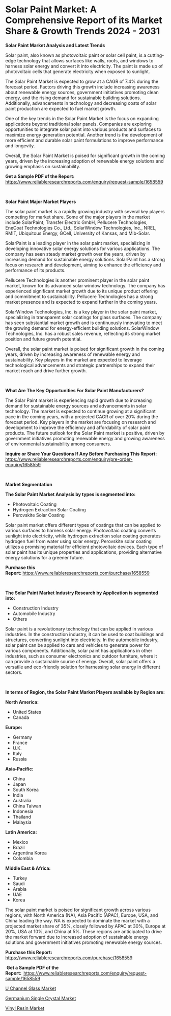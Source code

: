 <p><h1>Solar Paint Market: A Comprehensive Report of its Market Share & Growth Trends 2024 - 2031</h1></p><p><strong>Solar Paint Market Analysis and Latest Trends</strong></p>
<p><p>Solar paint, also known as photovoltaic paint or solar cell paint, is a cutting-edge technology that allows surfaces like walls, roofs, and windows to harness solar energy and convert it into electricity. The paint is made up of photovoltaic cells that generate electricity when exposed to sunlight.</p><p>The Solar Paint Market is expected to grow at a CAGR of 7.4% during the forecast period. Factors driving this growth include increasing awareness about renewable energy sources, government initiatives promoting clean energy, and the rising demand for sustainable building solutions. Additionally, advancements in technology and decreasing costs of solar paint production are expected to fuel market growth.</p><p>One of the key trends in the Solar Paint Market is the focus on expanding applications beyond traditional solar panels. Companies are exploring opportunities to integrate solar paint into various products and surfaces to maximize energy generation potential. Another trend is the development of more efficient and durable solar paint formulations to improve performance and longevity.</p><p>Overall, the Solar Paint Market is poised for significant growth in the coming years, driven by the increasing adoption of renewable energy solutions and growing emphasis on sustainability.</p></p>
<p><strong>Get a Sample PDF of the Report:&nbsp;</strong> <a href="https://www.reliableresearchreports.com/enquiry/request-sample/1658559">https://www.reliableresearchreports.com/enquiry/request-sample/1658559</a></p>
<p>&nbsp;</p>
<p><strong>Solar Paint Major Market Players</strong></p>
<p><p>The solar paint market is a rapidly growing industry with several key players competing for market share. Some of the major players in the market include SolarPaint, Transfer Electric GmbH, Pellucere Technologies, EneCoat Technologies Co., Ltd., SolarWindow Technologies, Inc., NREL, RMIT, Ubiquitous Energy, GCell, University of Kansas, and Mib-Solar.</p><p>SolarPaint is a leading player in the solar paint market, specializing in developing innovative solar energy solutions for various applications. The company has seen steady market growth over the years, driven by increasing demand for sustainable energy solutions. SolarPaint has a strong focus on research and development, aiming to enhance the efficiency and performance of its products.</p><p>Pellucere Technologies is another prominent player in the solar paint market, known for its advanced solar window technology. The company has experienced significant market growth due to its unique product offering and commitment to sustainability. Pellucere Technologies has a strong market presence and is expected to expand further in the coming years.</p><p>SolarWindow Technologies, Inc. is a key player in the solar paint market, specializing in transparent solar coatings for glass surfaces. The company has seen substantial market growth and is continuously innovating to meet the growing demand for energy-efficient building solutions. SolarWindow Technologies, Inc. has a robust sales revenue, reflecting its strong market position and future growth potential.</p><p>Overall, the solar paint market is poised for significant growth in the coming years, driven by increasing awareness of renewable energy and sustainability. Key players in the market are expected to leverage technological advancements and strategic partnerships to expand their market reach and drive further growth.</p></p>
<p>&nbsp;</p>
<p><strong>What Are The Key Opportunities For Solar Paint Manufacturers?</strong></p>
<p><p>The Solar Paint market is experiencing rapid growth due to increasing demand for sustainable energy sources and advancements in solar technology. The market is expected to continue growing at a significant pace in the coming years, with a projected CAGR of over 20% during the forecast period. Key players in the market are focusing on research and development to improve the efficiency and affordability of solar paint products. The future outlook for the Solar Paint market is positive, driven by government initiatives promoting renewable energy and growing awareness of environmental sustainability among consumers.</p></p>
<p><strong>Inquire or Share Your Questions If Any Before Purchasing This Report:</strong> <a href="https://www.reliableresearchreports.com/enquiry/pre-order-enquiry/1658559">https://www.reliableresearchreports.com/enquiry/pre-order-enquiry/1658559</a></p>
<p>&nbsp;</p>
<p><strong>Market Segmentation</strong></p>
<p><strong>The Solar Paint Market Analysis by types is segmented into:</strong></p>
<p><ul><li>Photovoltaic Coating</li><li>Hydrogen Extraction Solar Coating</li><li>Perovskite Solar Coating</li></ul></p>
<p><p>Solar paint market offers different types of coatings that can be applied to various surfaces to harness solar energy. Photovoltaic coating converts sunlight into electricity, while hydrogen extraction solar coating generates hydrogen fuel from water using solar energy. Perovskite solar coating utilizes a promising material for efficient photovoltaic devices. Each type of solar paint has its unique properties and applications, providing alternative energy solutions for a greener future.</p></p>
<p><strong>Purchase this Report:&nbsp;</strong><a href="https://www.reliableresearchreports.com/purchase/1658559">https://www.reliableresearchreports.com/purchase/1658559</a></p>
<p>&nbsp;</p>
<p><strong>The Solar Paint Market Industry Research by Application is segmented into:</strong></p>
<p><ul><li>Construction Industry</li><li>Automobile Industry</li><li>Others</li></ul></p>
<p><p>Solar paint is a revolutionary technology that can be applied in various industries. In the construction industry, it can be used to coat buildings and structures, converting sunlight into electricity. In the automobile industry, solar paint can be applied to cars and vehicles to generate power for various components. Additionally, solar paint has applications in other industries, such as consumer electronics and outdoor furniture, where it can provide a sustainable source of energy. Overall, solar paint offers a versatile and eco-friendly solution for harnessing solar energy in different sectors.</p></p>
<p>&nbsp;</p>
<p><strong>In terms of Region, the Solar Paint Market Players available by Region are:</strong></p>
<p>
    <p> <strong> North America: </strong>
        <ul>
            <li>United States</li>
            <li>Canada</li>
        </ul>
        </p> 
    <p> <strong> Europe: </strong>
        <ul>
            <li>Germany</li>
            <li>France</li>
            <li>U.K.</li>
            <li>Italy</li>
            <li>Russia</li>
        </ul>
        </p> 
    <p> <strong> Asia-Pacific: </strong>
        <ul>
            <li>China</li>
            <li>Japan</li>
            <li>South Korea</li>
            <li>India</li>
            <li>Australia</li>
            <li>China Taiwan</li>
            <li>Indonesia</li>
            <li>Thailand</li>
            <li>Malaysia</li>
        </ul>
        </p> 
    <p> <strong> Latin America: </strong>
        <ul>
            <li>Mexico</li>
            <li>Brazil</li>
            <li>Argentina Korea</li>
            <li>Colombia</li>
        </ul>
        </p> 
    <p> <strong> Middle East & Africa: </strong>
        <ul>
            <li>Turkey</li>
            <li>Saudi</li>
            <li>Arabia</li>
            <li>UAE</li>
            <li>Korea</li>
        </ul>
    </p>
    </p>
<p><p>The solar paint market is poised for significant growth across various regions, with North America (NA), Asia Pacific (APAC), Europe, USA, and China leading the way. NA is expected to dominate the market with a projected market share of 35%, closely followed by APAC at 30%, Europe at 20%, USA at 10%, and China at 5%. These regions are anticipated to drive the market forward due to increased adoption of sustainable energy solutions and government initiatives promoting renewable energy sources.</p></p>
<p><strong>Purchase this Report: </strong><a href="https://www.reliableresearchreports.com/purchase/1658559">https://www.reliableresearchreports.com/purchase/1658559</a></p>
<p>&nbsp;<strong>Get a Sample PDF of the Report:&nbsp;&nbsp;</strong><a href="https://www.reliableresearchreports.com/enquiry/request-sample/1658559">https://www.reliableresearchreports.com/enquiry/request-sample/1658559</a></p>
<p><strong></strong></p>
<p><p><a href="https://github.com/changoleonlaverguenzanoexiste/Market-Research-Report-List-2/blob/main/u-channel-glass-market.md">U Channel Glass Market</a></p><p><a href="https://github.com/dimitrishawkinswaynenp91rgz/Market-Research-Report-List-1/blob/main/germanium-single-crystal-market.md">Germanium Single Crystal Market</a></p><p><a href="https://github.com/danielneavesallisons03mba/Market-Research-Report-List-1/blob/main/vinyl-resin-market.md">Vinyl Resin Market</a></p></p>